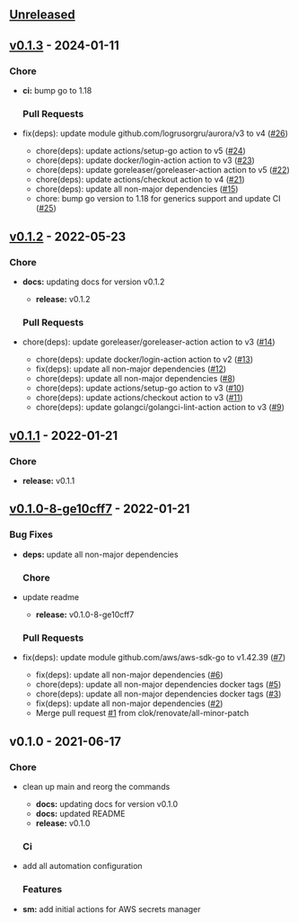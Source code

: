 <a name="unreleased"></a>
## [Unreleased]


<a name="v0.1.3"></a>
## [v0.1.3] - 2024-01-11
### Chore
- **ci:** bump go to 1.18
  
  ### Pull Requests
- fix(deps): update module github.com/logrusorgru/aurora/v3 to v4 ([#26](https://github.com/clok/sm/issues/26))
  - chore(deps): update actions/setup-go action to v5 ([#24](https://github.com/clok/sm/issues/24))
  - chore(deps): update docker/login-action action to v3 ([#23](https://github.com/clok/sm/issues/23))
  - chore(deps): update goreleaser/goreleaser-action action to v5 ([#22](https://github.com/clok/sm/issues/22))
  - chore(deps): update actions/checkout action to v4 ([#21](https://github.com/clok/sm/issues/21))
  - chore(deps): update all non-major dependencies ([#15](https://github.com/clok/sm/issues/15))
  - chore: bump go version to 1.18 for generics support and update CI ([#25](https://github.com/clok/sm/issues/25))
  
  
<a name="v0.1.2"></a>
## [v0.1.2] - 2022-05-23
### Chore
- **docs:** updating docs for version v0.1.2
  - **release:** v0.1.2
  
  ### Pull Requests
- chore(deps): update goreleaser/goreleaser-action action to v3 ([#14](https://github.com/clok/sm/issues/14))
  - chore(deps): update docker/login-action action to v2 ([#13](https://github.com/clok/sm/issues/13))
  - fix(deps): update all non-major dependencies ([#12](https://github.com/clok/sm/issues/12))
  - chore(deps): update all non-major dependencies ([#8](https://github.com/clok/sm/issues/8))
  - chore(deps): update actions/setup-go action to v3 ([#10](https://github.com/clok/sm/issues/10))
  - chore(deps): update actions/checkout action to v3 ([#11](https://github.com/clok/sm/issues/11))
  - chore(deps): update golangci/golangci-lint-action action to v3 ([#9](https://github.com/clok/sm/issues/9))
  
  
<a name="v0.1.1"></a>
## [v0.1.1] - 2022-01-21
### Chore
- **release:** v0.1.1
  
  
<a name="v0.1.0-8-ge10cff7"></a>
## [v0.1.0-8-ge10cff7] - 2022-01-21
### Bug Fixes
- **deps:** update all non-major dependencies
  
  ### Chore
- update readme
  - **release:** v0.1.0-8-ge10cff7
  
  ### Pull Requests
- fix(deps): update module github.com/aws/aws-sdk-go to v1.42.39 ([#7](https://github.com/clok/sm/issues/7))
  - fix(deps): update all non-major dependencies ([#6](https://github.com/clok/sm/issues/6))
  - chore(deps): update all non-major dependencies docker tags ([#5](https://github.com/clok/sm/issues/5))
  - chore(deps): update all non-major dependencies docker tags ([#3](https://github.com/clok/sm/issues/3))
  - fix(deps): update all non-major dependencies ([#2](https://github.com/clok/sm/issues/2))
  - Merge pull request [#1](https://github.com/clok/sm/issues/1) from clok/renovate/all-minor-patch
  
  
<a name="v0.1.0"></a>
## v0.1.0 - 2021-06-17
### Chore
- clean up main and reorg the commands
  - **docs:** updating docs for version v0.1.0
  - **docs:** updated README
  - **release:** v0.1.0
  
  ### Ci
- add all automation configuration
  
  ### Features
- **sm:** add initial actions for AWS secrets manager
  
  
[Unreleased]: https://github.com/clok/sm/compare/v0.1.3...HEAD
[v0.1.3]: https://github.com/clok/sm/compare/v0.1.2...v0.1.3
[v0.1.2]: https://github.com/clok/sm/compare/v0.1.1...v0.1.2
[v0.1.1]: https://github.com/clok/sm/compare/v0.1.0-8-ge10cff7...v0.1.1
[v0.1.0-8-ge10cff7]: https://github.com/clok/sm/compare/v0.1.0...v0.1.0-8-ge10cff7

